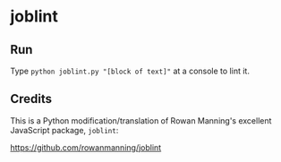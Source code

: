 # joblint

## Run

Type `python joblint.py "[block of text]"` at a console to lint it.

## Credits

This is a Python modification/translation of Rowan Manning's excellent JavaScript package, `joblint`:

https://github.com/rowanmanning/joblint
